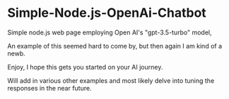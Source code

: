 # Simple-Node.js-OpenAi-Chatbot

Simple node.js web page employing Open AI's "gpt-3.5-turbo" model,

An example of this seemed hard to come by, but then again I am kind of a newb. 

Enjoy, I hope this gets you started on your AI journey.

Will add in various other examples and most likely delve into tuning the responses in the near future. 
